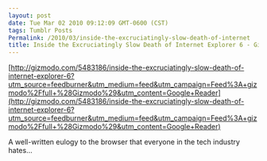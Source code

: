 ```yaml
---
layout: post
date: Tue Mar 02 2010 09:12:09 GMT-0600 (CST)
tags: Tumblr Posts
Permalink: /2010/03/inside-the-excruciatingly-slow-death-of-internet
title: Inside the Excruciatingly Slow Death of Internet Explorer 6 - Gizmodo
---
```


[http://gizmodo.com/5483186/inside-the-excruciatingly-slow-death-of-internet-explorer-6?utm_source=feedburner&utm_medium=feed&utm_campaign=Feed%3A+gizmodo%2Ffull+%28Gizmodo%29&utm_content=Google+Reader](http://gizmodo.com/5483186/inside-the-excruciatingly-slow-death-of-internet-explorer-6?utm_source=feedburner&utm_medium=feed&utm_campaign=Feed%3A+gizmodo%2Ffull+%28Gizmodo%29&utm_content=Google+Reader)

A well-written eulogy to the browser that everyone in the tech industry hates…
